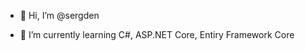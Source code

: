 - 👋 Hi, I’m @sergden

- 🌱 I’m currently learning C#, ASP.NET Core, Entiry Framework Core


<!---
sergden/sergden is a ✨ special ✨ repository because its `README.md` (this file) appears on your GitHub profile.
You can click the Preview link to take a look at your changes.
--->
